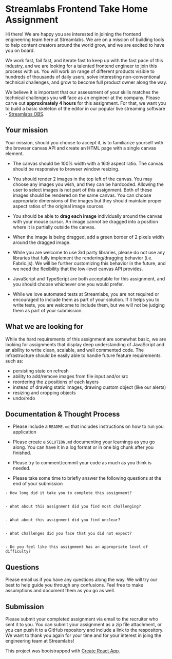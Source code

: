 # Streamlabs Frontend Take Home Assignment

Hi there! We are happy you are interested in joining the frontend engineering team here at Streamlabs. We are on a mission of building tools to help content creators around the world grow, and we are excited to have you on board.

We work fast, fail fast, and iterate fast to keep up with the fast pace of this industry, and we are looking for a talented frontend engineer to join this process with us. You will work on range of different products visible to hundreds of thousands of daily users, solve interesting non-conventional technical challenges, and grow to become full product owner along the way.

We believe it is important that our assessment of your skills matches the technical challenges you will face as an engineer at the company. Please carve out **approximately 4 hours** for this assignment. For that, we want you to build a basic skeleton of the editor in our popular live streaming software - [Streamlabs OBS](https://streamlabs.com/streamlabs-obs).

## Your mission

Your mission, should you choose to accept it, is to familiarize yourself with the browser canvas API and create an HTML page with a single canvas element.

- The canvas should be 100% width with a 16:9 aspect ratio. The canvas should be responsive to browser window resizing.

- You should render 2 images in the top left of the canvas. You may choose any images you wish, and they can be hardcoded. Allowing the user to select images is not part of this assignment. Both of these images should be rendered on the same canvas. You can choose appropriate dimensions of the images but they should maintain proper aspect ratios of the original image sources.

- You should be able to **drag each image** individually around the canvas with your mouse cursor. An image cannot be dragged into a position where it is partially outside the canvas.

- When the image is being dragged, add a green border of 2 pixels width around the dragged image.

- While you are welcome to use 3rd party libraries, please do not use any libraries that fully implement the rendering/dragging behavior (i.e. Fabric.js). We will be further customizing this behavior in the future, and we need the flexibility that the low-level canvas API provides.

- JavaScript and TypeScript are both acceptable for this assignment, and you should choose whichever one you would prefer.

- While we love automated tests at Streamlabs, you are not required or encouraged to include them as part of your solution. If it helps you to write tests, you are welcome to include them, but we will not be judging them as part of your submission.

## What we are looking for

While the hard requirements of this assignment are somewhat basic, we are looking for assignments that display deep understanding of JavaScript and an ability to write clean, scalable, and well commented code. The infrastructure should be easily able to handle future feature requirements such as:

- persisting state on refresh
- ability to add/remove images from file input and/or src
- reordering the z positions of each layers
- instead of drawing static images, drawing custom object (like our alerts)
- resizing and cropping objects
- undo/redo

## Documentation & Thought Process

- Please include a `README.md` that includes instructions on how to run you application

- Please create a `SOLUTION.md` documenting your learnings as you go along. You can have it in a log format or in one big chunk after you finished.

- Please try to comment/commit your code as much as you think is needed.

- Please take some time to briefly answer the following questions at the end of your submission

```
- How long did it take you to complete this assignment?


- What about this assignment did you find most challenging?


- What about this assignment did you find unclear?


- What challenges did you face that you did not expect?


- Do you feel like this assignment has an appropriate level of difficulty?
```

## Questions

Please email us if you have any questions along the way. We will try our best to help guide you through any confusions. Feel free to make assumptions and document them as you go as well.

## Submission

Please submit your completed assignment via email to the recruiter who sent it to you. You can submit your assignment as a zip file attachment, or you can push it to a GitHub repository and include a link to the respository. We want to thank you again for your time and for your interest in joing the engineering team at Streamlabs!

This project was bootstrapped with [Create React App](https://github.com/facebook/create-react-app).
